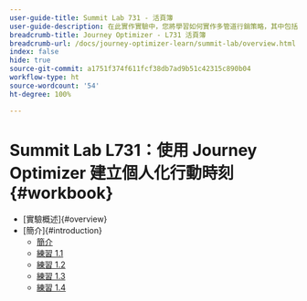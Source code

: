 ```yaml
---
user-guide-title: Summit Lab 731 - 活頁簿
user-guide-description: 在此實作實驗中，您將學習如何實作多管道行銷策略，其中包括應用程式內、推播通知、簡訊，以及電子郵件訊息行銷活動和 Adobe Journey Optimizer 歷程。
breadcrumb-title: Journey Optimizer - L731 活頁簿
breadcrumb-url: /docs/journey-optimizer-learn/summit-lab/overview.html
index: false
hide: true
source-git-commit: a1751f374f611fcf38db7ad9b51c42315c890b04
workflow-type: ht
source-wordcount: '54'
ht-degree: 100%

---
```



# Summit Lab L731：使用 Journey Optimizer 建立個人化行動時刻 {#workbook}

+ [實驗概述]{#overview}
+ [簡介]{#introduction}
   + [簡介](/help/l731-lab-workbook/Introduction/introduction.md)
   + [練習 1.1](/help/l731-lab-workbook/Introduction/exercise-1-1.md)
   + [練習 1.2](/help/l731-lab-workbook/Introduction/exercise-1-2.md)
   + [練習 1.3](/help/l731-lab-workbook/Introduction/exercise-1-3.md)
   + [練習 1.4](/help/l731-lab-workbook/Introduction/exercise-1-4.md)
